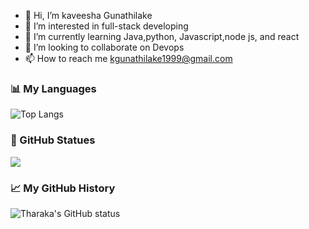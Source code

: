 - 👋 Hi, I’m kaveesha Gunathilake
- 👀 I’m interested in full-stack developing 
- 🌱 I’m currently learning Java,python, Javascript,node js, and react
- 💞️ I’m looking to collaborate on Devops
- 📫 How to reach me kgunathilake1999@gmail.com

<!---
kaveeshag723/kaveeshag723 is a ✨ special ✨ repository because its `README.md` (this file) appears on your GitHub profile.
You can click the Preview link to take a look at your changes.
--->

### :bar_chart: My Languages

![Top Langs](https://github-readme-stats.vercel.app/api/top-langs?username=kaveeshag723&layout=compact&langs_count=10)

### :memo: GitHub Statues

<img src="https://github-readme-streak-stats.herokuapp.com/?user=zluvsand">

### :chart_with_upwards_trend: My GitHub History

![Tharaka's GitHub status](https://github-readme-stats.vercel.app/api?username=kaveeshag723&show_icons=true&count_private=true)


